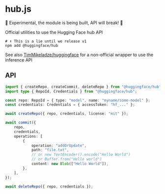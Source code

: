 # hub.js

🚧 Experimental, the module is being built, API will break! 🚧

Official utilities to use the Hugging Face hub API

```
# ⬇️ This is a lie until we release v1
npm add @huggingface/hub
```

See also [TimMikeladze/huggingface](https://github.com/TimMikeladze/huggingface) for a non-official wrapper to use the inference API

## API

```ts
import { createRepo, createCommit, deleteRepo } from "@huggingface/hub";
import type { RepoId, Credentials } from "@huggingface/hub";

const repo: RepoId = { type: "model", name: "myname/some-model" };
const credentials: Credentials = { accessToken: "hf_..." };

await createRepo({ repo, credentials, license: "mit" });

await commit({
	repo,
	credentials,
	operations: [
		{
			operation: "addOrUpdate",
			path: "file.txt",
			// or new TextEncoder().encode("Hello World")
			// or Buffer.from("Hello world")
			content: new Blob(["Hello World"]),
		},
	],
});

await deleteRepo({ repo, credentials });
```
